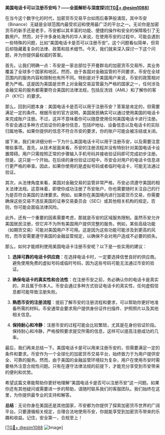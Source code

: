 **美国电话卡可以注册币安吗？——全面解析与深度探讨[[TG💪+ @esim1088](https://t.me/s/esim1088)]**

在当今这个数字化的时代，加密货币交易平台如雨后春笋般涌现，其中币安（Binance）无疑是全球范围内最受欢迎和使用最广泛的平台之一。无论你是加密货币的新手还是老手，币安都以其丰富的功能、便捷的操作和安全的保障吸引了无数用户。然而，对于许多身处海外的华人来说，在使用币安的过程中，可能会遇到一些特殊的问题，比如“美国电话卡是否可以注册币安”。这个问题看似简单，但背后却隐藏着复杂的法律、政策和技术细节。今天，我们就来深入探讨一下这个问题，并为你提供最权威的答案。

首先，让我们明确一点：币安是一家总部位于开曼群岛的加密货币交易所，其业务覆盖了全球多个国家和地区。然而，由于各国对金融监管的不同要求，币安在全球范围内的服务内容和限制也有所不同。特别是对于美国用户来说，币安的政策相对更为严格。这是因为美国是世界上对金融交易监管最为严格的国家之一，任何涉及金融交易的服务都需要符合美国的法律法规，包括反洗钱（AML）和了解你的客户（KYC）的要求。

那么，回到问题本身：美国电话卡是否可以用于注册币安？答案是肯定的，但需要满足一定的条件。根据币安的官方说明，美国居民确实可以通过使用美国的电话卡来完成账户注册。不过，这并不意味着你可以随意使用任何美国电话卡进行注册。币安会通过多种方式验证你的身份信息，包括IP地址、设备信息以及电话卡的实际归属地等。如果你提供的信息不符合币安的要求，你的账户可能会被冻结或关闭。

接下来，我们来详细分析一下为什么美国电话卡可以用于注册币安，以及需要注意哪些事项。首先，从技术层面来看，币安的注册流程并没有特别针对美国电话卡设置障碍。用户只需按照正常的步骤输入手机号码并接收验证码即可完成初步注册。但是，这只是一个开始。在后续的身份验证过程中，币安会对用户的电话卡信息进行更严格的审查。因此，如果你使用的是虚拟号码或者临时电话卡，可能无法通过验证。

其次，从法律角度来看，美国对金融交易的监管非常严格，币安必须遵守美国的相关法律法规。这意味着，即使你成功注册了币安账户，你也需要随时关注自己的行为是否符合美国的法律要求。例如，如果你在美国境内进行加密货币交易，你需要确保这些交易不违反美国的证券交易委员会（SEC）或其他相关机构的规定。否则，你可能会面临法律风险。

此外，还有一个重要的因素需要考虑，那就是币安的区域服务限制。虽然币安允许美国居民注册，但它并不为所有美国用户提供完整的服务。例如，某些高级功能（如期货交易）可能对美国用户不可用。这是因为这些功能可能涉及到更高的风险，而币安需要遵守美国的金融监管规定，以确保不会对用户造成不必要的损失。

那么，如何才能顺利使用美国电话卡注册币安呢？以下是一些实用的建议：

1. **选择可靠的电话卡供应商**：在选择电话卡时，一定要选择信誉良好的供应商。避免使用免费的虚拟号码或临时号码，因为这些号码可能无法通过币安的验证。
   
2. **确保电话卡的真实性和合法性**：在注册币安之前，务必确认你的电话卡是真实的，并且属于你本人。币安会通过多种方式验证电话卡的真实性，任何虚假信息都可能导致注册失败。

3. **熟悉币安的注册流程**：提前了解币安的注册流程和要求，可以帮助你更好地准备所需的材料。币安通常会要求用户提供身份证件扫描件、护照照片以及其他相关信息。

4. **保持耐心和冷静**：注册币安的过程可能会比较繁琐，尤其是在身份验证阶段。保持耐心和冷静，严格按照要求提交所需的信息，这样可以提高注册成功的几率。

最后，我们再来总结一下。美国电话卡是可以用来注册币安的，但需要满足一定的条件和要求。币安作为一个全球化的加密货币交易平台，始终致力于为用户提供安全、可靠的服务。然而，由于美国的金融监管环境较为复杂，用户在使用币安时需要格外注意合规性问题。只有在遵守法律法规的前提下，才能充分享受到币安带来的便利和优势。

希望这篇文章能帮助你更好地理解“美国电话卡是否可以注册币安”这一问题。如果你还有其他疑问或需要进一步的帮助，请随时联系我们的客服团队。我们始终在这里，为你提供最专业的支持和解答。

**总结**：无论你身在美国还是其他国家，币安都为你提供了探索加密货币世界的广阔平台。只要遵循相关规定，合理合法地使用币安，你就能享受到加密货币带来的乐趣和收益。记住，安全第一，合规至上！

[[TG💪+ @esim1088](https://t.me/s/esim1088) ![Image](https://i.postimg.cc/4NQfJmqS/Snipaste-2025-05-13-00-14-12.png)]